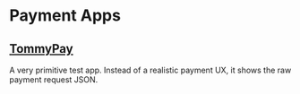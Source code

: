 # Payment Apps

## [TommyPay](https://tommythorsen.github.io/webpayments-demo/payment-apps/tommypay/)
A very primitive test app. Instead of a realistic payment UX, it shows the raw payment request JSON.
